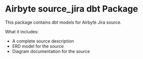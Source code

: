 # Airbyte source_jira dbt Package

This package contains dbt models for Airbyte Jira source.

What it includes:

- A complete source description
- ERD model for the source
- Diagram documentation for the source
